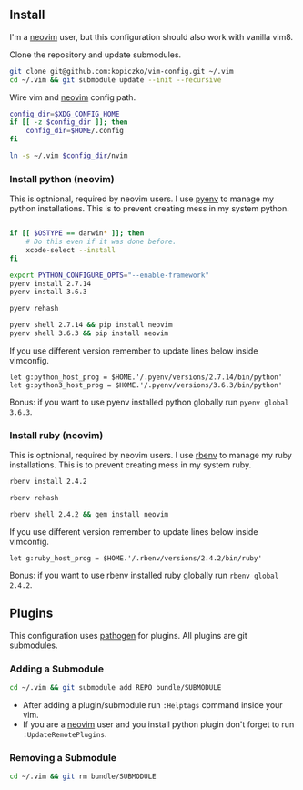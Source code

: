 ## Install

I'm a [neovim][neovim] user, but this configuration should also work with
vanilla vim8.

Clone the repository and update submodules.

```bash
git clone git@github.com:kopiczko/vim-config.git ~/.vim
cd ~/.vim && git submodule update --init --recursive
```

Wire vim and [neovim][neovim] config path.

```bash
config_dir=$XDG_CONFIG_HOME
if [[ -z $config_dir ]]; then
    config_dir=$HOME/.config
fi

ln -s ~/.vim $config_dir/nvim
```

### Install python (neovim)

This is optnional, required by neovim users. I use [pyenv][pyenv] to manage my
python installations. This is to prevent creating mess in my system python.

```bash

if [[ $OSTYPE == darwin* ]]; then
    # Do this even if it was done before.
    xcode-select --install
fi

export PYTHON_CONFIGURE_OPTS="--enable-framework"
pyenv install 2.7.14
pyenv install 3.6.3

pyenv rehash

pyenv shell 2.7.14 && pip install neovim
pyenv shell 3.6.3 && pip install neovim
```

If you use different version remember to update lines below inside vimconfig.

```
let g:python_host_prog = $HOME.'/.pyenv/versions/2.7.14/bin/python'
let g:python3_host_prog = $HOME.'/.pyenv/versions/3.6.3/bin/python'
```

Bonus: if you want to use pyenv installed python globally run `pyenv global
3.6.3`.

### Install ruby (neovim)

This is optnional, required by neovim users. I use [rbenv][rbenv] to manage my
ruby installations. This is to prevent creating mess in my system ruby.

```bash
rbenv install 2.4.2

rbenv rehash

rbenv shell 2.4.2 && gem install neovim
```

If you use different version remember to update lines below inside vimconfig.

```
let g:ruby_host_prog = $HOME.'/.rbenv/versions/2.4.2/bin/ruby'
```

Bonus: if you want to use rbenv installed ruby globally run `rbenv global
2.4.2`.

## Plugins

This configuration uses [pathogen][pathogen] for plugins. All plugins are git
submodules.

### Adding a Submodule

```bash
cd ~/.vim && git submodule add REPO bundle/SUBMODULE
```

- After adding a plugin/submodule run `:Helptags` command inside your vim.
- If you are a [neovim][neovim] user and you install python plugin don't forget
  to run `:UpdateRemotePlugins`.

### Removing a Submodule

```bash
cd ~/.vim && git rm bundle/SUBMODULE
```

[neovim]: https://neovim.io
[pathogen]: https://github.com/tpope/vim-pathogen
[pyenv]: https://github.com/pyenv/pyenv
[rbenv]: https://github.com/rbenv/rbenv
